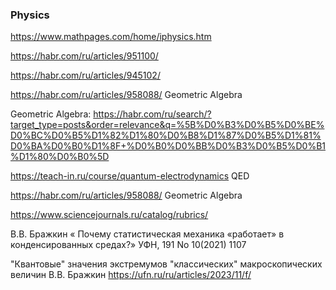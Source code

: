 ### Physics

https://www.mathpages.com/home/iphysics.htm

https://habr.com/ru/articles/951100/

https://habr.com/ru/articles/945102/

https://habr.com/ru/articles/958088/ Geometric Algebra

 Geometric Algebra: 
https://habr.com/ru/search/?target_type=posts&order=relevance&q=%5B%D0%B3%D0%B5%D0%BE%D0%BC%D0%B5%D1%82%D1%80%D0%B8%D1%87%D0%B5%D1%81%D0%BA%D0%B0%D1%8F+%D0%B0%D0%BB%D0%B3%D0%B5%D0%B1%D1%80%D0%B0%5D

https://teach-in.ru/course/quantum-electrodynamics  QED

 https://habr.com/ru/articles/958088/ Geometric Algebra

https://www.sciencejournals.ru/catalog/rubrics/

В.В. Бражкин « Почему статистическая механика «работает» в конденсированных средах?» УФН, 191 No 10(2021) 1107

"Квантовые" значения экстремумов "классических" макроскопических величин В.В. Бражкин
https://ufn.ru/ru/articles/2023/11/f/

